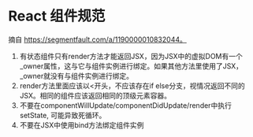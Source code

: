 # React 组件规范

摘自 https://segmentfault.com/a/1190000010832044。     

1.  有状态组件只有render方法才能返回JSX，因为JSX中的虚拟DOM有一个\_owner属性，这与它与组件实例进行绑定。如果其他方法里使用了JSX，_owner就没有与组件实例进行绑定。   
2.  render方法里面应该以<开头，不应该存在if else分支，视情况返回不同的JSX。相同的组件应该返回相同的顶级元素容器。   
3. 不要在componentWillUpdate/componentDidUpdate/render中执行setState, 可能异致死循环。
4. 不要在JSX中使用bind方法绑定组件实例


